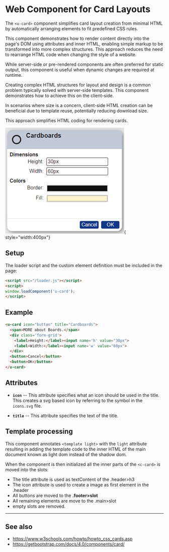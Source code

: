 # Web Component for Card Layouts

The `<u-card>` component simplifies card layout creation from minimal HTML by automatically arranging elements to fit
predefined CSS rules.

This component demonstrates how to render content directly into the page's DOM using attributes and inner HTML, enabling
simple markup to be transformed into more complex structures.  This approach reduces the need to rearrange HTML code
when changing the style of a website.

While server-side or pre-rendered components are often preferred for static output, this component is useful when
dynamic changes are required at runtime.

Creating complex HTML structures for layout and design is a common problem typically solved with server-side templates.
This component demonstrates how to achieve this on the client-side.

In scenarios where size is a concern, client-side HTML creation can be beneficial due to template reuse, potentially
reducing download size.

This approach simplifies HTML coding for rendering cards.

![card example](/doc/images/u-card.png){ style="width:400px"}


## Setup

The loader script and the custom element definition must be included in the page:

```html
<script src="/loader.js"></script>
<script>
window.loadComponent('u-card');
</script>
```


## Example

```html
<u-card icon="button" title="Cardboards">
  <span>MORE about Boards.</span>
  <div class='form-grid'>
    <label>Height:</label><input name='h' value="30px">
    <label>Width:</label><input name='w' value="60px">
  </div>
  <button>Cancel</button>
  <button>OK</button>
</u-card>
```


## Attributes

* **`icon`** -- This attribute specifies what an icon should be used in the title.  This creates a svg based icon by
  referring to the symbol in the `icons.svg` file.

* **`title`** --  This attribute specifies the text of the title.


## Template processing

This component annotates `<template light>` with the `light` attribute resulting in adding the template code to the inner HTML
of the main document known as light dom instead of the shadow dom.

When the component is then initialized all the inner parts of the `<c-card>` is moved into the slots:

* The title attribute is used as textContent of the .header>h3
* The icon attribute is used to create a image as first element in the .header
* All buttons are moved to the **.footer>slot**
* All remaining elements are move to the .main>slot
* empty slots are removed.

---


## See also

* <https://www.w3schools.com/howto/howto_css_cards.asp>
* <https://getbootstrap.com/docs/4.0/components/card/>
